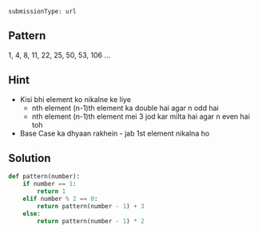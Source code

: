 ```ngMeta
submissionType: url
```
## Pattern
1, 4, 8, 11, 22, 25, 50, 53, 106 ...

## Hint
- Kisi bhi element ko nikalne ke liye
    - nth element (n-1)th element ka double hai agar n odd hai
    - nth element (n-1)th element mei 3 jod kar milta hai agar n even hai toh
- Base Case ka dhyaan rakhein - jab 1st element nikalna ho

## Solution
```python
def pattern(number):
    if number == 1:
        return 1
    elif number % 2 == 0:
        return pattern(number - 1) + 3
    else:
        return pattern(number - 1) * 2
```


